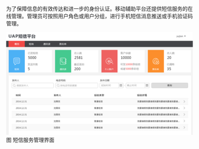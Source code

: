 为了保障信息的有效传达和进一步的身份认证。移动辅助平台还提供短信服务的在线管理。管理员可按照用户角色或用户分组，进行手机短信消息推送或手机验证码管理。

![](/assets/24.png)
                                                                                 图 短信服务管理界面

